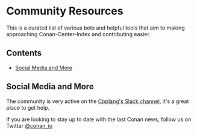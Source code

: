 # Community Resources

This is a curated list of various bots and helpful tools that aim to making approaching Conan-Center-Index and contributing easier.

<!-- toc -->
## Contents

  * [Social Media and More](#social-media-and-more)

## Social Media and More

The community is very active on the [Cpplang's Slack channel](https://cpplang.slack.com/archives/C41CWV9HA), it's a great place to get help.

If you are looking to stay up to date with the last Conan news, follow us on Twitter [@conan_io](https://twitter.com/conan_io)
